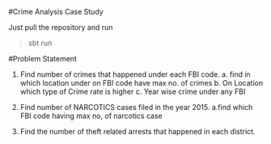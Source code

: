 #Crime Analysis Case Study

Just pull the repository and run 
>sbt run


#Problem Statement

1. Find number of crimes that happened under each FBI code.
    a. find in which location under on FBI code have max no. of crimes
    b. On Location which type of Crime rate is higher
    c. Year wise crime under any FBI

2. Find number of NARCOTICS cases filed in the year 2015.
    a.find which FBI code having max no, of narcotics case


3. Find the number of theft related arrests that happened in each district.

